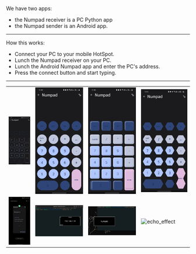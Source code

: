 We have two apps:

+ the Numpad receiver is a PC Python app 
+ the Numpad sender is an Android app.

---
How this works:

+ Connect your PC to your mobile HotSpot.
+ Lunch the Numpad receiver on your PC. 
+ Lunch the Android Numpad app and enter the PC's address.
+ Press the connect button and start typing.

---

| | | | |
|--|--|--|--|
| ![default_numpad](example/default_numpad.jpg) | ![circular_numpad](example/circular_numpad.jpg) | ![mech_numpad](example/mech_numpad.jpg) | ![hexa_numpad](example/hexa_numpad.jpg) |
| ![connect](example/connect.gif) | ![pc_numpad](example/pc_numpad.png) | ![splash_screen](example/splash_screen.png) | ![echo_effect](example/circular_numpad.gif)